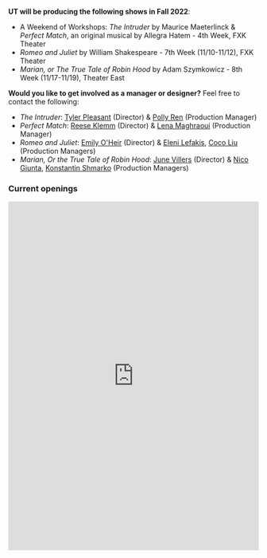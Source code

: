 **UT will be producing the following shows in Fall 2022**:

* A Weekend of Workshops: *The Intruder* by Maurice Maeterlinck & *Perfect Match*, an original musical by Allegra Hatem - 4th Week, FXK Theater
* *Romeo and Juliet* by William Shakespeare - 7th Week (11/10-11/12), FXK Theater
* *Marian, or The True Tale of Robin Hood* by Adam Szymkowicz - 8th Week (11/17-11/19), Theater East

**Would you like to get involved as a manager or designer?** Feel free to contact the following:

* *The Intruder*: [Tyler Pleasant](mailto:tpleas@uchicago.edu) (Director) & [Polly Ren](mailto:pollyren@uchicago.edu) (Production Manager)
* *Perfect Match*: [Reese Klemm](mailto:klemm@uchicago.edu) (Director) & [Lena Maghraoui](mailto:lmaghraoui@uchicago.edu) (Production Manager)
* *Romeo and Juliet*: [Emily O'Heir](mailto:egoheir@uchicago.edu) (Director) & [Eleni Lefakis](mailto:elenilefakis@uchicago.edu), [Coco Liu](mailto:cocoliu@uchicago.edu) (Production Managers)
* *Marian, Or the True Tale of Robin Hood*: [June Villers](mailto:jvillers@uchicago.edu) (Director) & [Nico Giunta](mailto:nicoagiunta@uchicago.edu), [Konstantin Shmarko](mailto:kkshmarko@uchicago.edu) (Production Managers)

### Current openings

<p><iframe src="https://docs.google.com/spreadsheets/d/e/2PACX-1vT8yiuRm6YEcTshVp4yCI85NawubwVZQ2uRil9dO3qSub_VE0whES4WRBJXbS4Pho4Wn5gvdbNm0E9M/pubhtml?widget=true&amp;headers=false" style="width:100%" height="700" frameborder="0" marginheight="0" marginwidth="0">Loading…</iframe></p>
